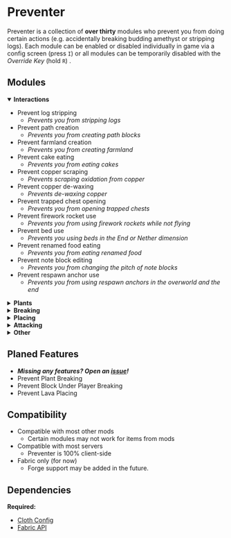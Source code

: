 # Preventer

Preventer is a collection of **over thirty** modules who prevent you from doing certain actions (e.g. accidentally breaking budding amethyst or stripping logs). 
Each module can be enabled or disabled individually in game via a config screen (press `I`) or all modules can be temporarily disabled with the _Override Key_ (hold `R`) .

## Modules
<details open>
<summary><b> Interactions </b></summary>

- Prevent log stripping
  - _Prevents you from stripping logs_
- Prevent path creation
  - _Prevents you from creating path blocks_
- Prevent farmland creation
  - _Prevents you from creating farmland_
- Prevent cake eating
  - _Prevents you from eating cakes_
- Prevent copper scraping
  - _Prevents scraping oxidation from copper_
- Prevent copper de-waxing
  - _Prevents de-waxing copper_
- Prevent trapped chest opening
  - _Prevents you from opening trapped chests_
- Prevent firework rocket use
  - _Prevents you from using firework rockets while not flying_
- Prevent bed use
  - _Prevents you using beds in the End or Nether dimension_
- Prevent renamed food eating
  - _Prevents you from eating renamed food_
- Prevent note block editing
  - _Prevents you from changing the pitch of note blocks_
- Prevent respawn anchor use
  - _Prevents you from using respawn anchors in the overworld and the end_
</details>

<details>
<summary><b> Plants </b></summary>

- Prevent glow berry harvesting
  - _Prevents you from harvesting Glow Berries_
- Prevent sweet berry harvesting
  - _Prevents you from harvesting Sweet Berries_
- Prevent non-mature crop harvesting
  - _Prevents you from harvesting (breaking) non-mature crops_
- Prevent stem breaking
  - _Prevents you from breaking pumpkin/melon stems_
</details>

<details>
<summary><b> Breaking </b></summary>

- Prevent budding amethyst block breaking
  - _Prevents you from breaking budding amethyst blocks_
- Prevent item frame breaking
  - _Prevents you from breaking item frames (and glowing item frames)_
- Prevent painting breaking
  - _Prevents you from breaking paintings_
- Prevent glass breaking
  - _Prevents you from breaking glass and glass panes_
- Prevent suspicious block breaking
  - _Prevents you from breaking suspicious sand and gravel_
- Prevent ender chest destruction
  - _Prevents you from breaking ender chests without a silk touch pickaxe_
- Prevent spawner breaking
  - _Prevents you from breaking monster spawners_
</details>

<details>
<summary><b> Placing </b></summary>

- Prevent coral placing
  - _Prevents you from placing corals out of water_
- Prevent water placing
  - _Prevents you from placing water in the nether_
- Prevent renamed block placing
  - _Prevents you from placing renamed blocks_
- Prevent lava placing
  - _Prevents you from placing lava_
</details>

<details>
<summary><b> Attacking </b></summary>

- Prevent villager punching
  - _Prevents you from attacking villagers_
- Prevent zombified piglin punching
  - _Prevents you from attacking Zombified Piglins_
- Prevent end crystal hitting
  - _Prevents you from hitting end crystals_
- Prevent golem hitting
  - _Prevents you from attacking iron & snow golems_
- Prevent named mob hitting
  - _Prevents you from attacking mobs with a custom name_
- Prevent tamed animal hitting
  - _Prevents you from attacking animals that have been tamed by a player (e.g. dogs, cats, ...)_
- Prevent rare mob hitting
  - _Prevents you from attacking rare mobs (parrots, axolotls, allays)_
- Prevent horse hitting
  - _Prevents you from attacking horses and similar creatures (Horses (including Skeleton & Zombie Horses), Donkeys, Mules, Llamas, Camels)_
- Prevent neutral mob hitting
  - _Prevents you from neutral mobs (as listed in the minecraft wiki)_
</details>

<details>
<summary><b> Other </b></summary>

- Low durability protection
  - _Prevent tools & weapons from breaking due to low durability_
- Prevent tool dropping
  - _Prevents you from dropping tools out of your hotbar_
- Prevent renamed item dropping
  - _Prevents you from dropping items with a custom name_
</details>

## Planed Features
- **_Missing any features? Open an [issue](https://github.com/DasHomi/preventer/issues)!_**
- Prevent Plant Breaking
- Prevent Block Under Player Breaking
- Prevent Lava Placing

## Compatibility
- Compatible with most other mods
  - Certain modules may not work for items from mods
- Compatible with most servers
  - Preventer is 100% client-side
- Fabric only (for now)
  - Forge support may be added in the future.

## Dependencies
**Required:**
- [Cloth Config](https://github.com/shedaniel/cloth-config)
- [Fabric API](https://github.com/FabricMC/fabric)

